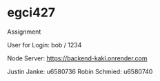 # egci427
Assignment

User for Login: bob / 1234

Node Server: https://backend-kakl.onrender.com

Justin Janke: u6580736 
Robin Schmied: u6580740
